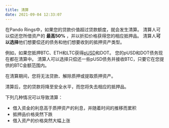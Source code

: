 ```yaml
---
title: 清算
date: 2021-09-04 12:33:07
---
```


在Pando Rings中，如果您的贷款价值超过贷款额度，就会发生清算。 清算人可以偿还您所借资产的 **最高50%** ，并以折扣价格获得您的相应抵押品。 清算人**可以选择**他们想要偿还的债务和他们想要收到的抵押资产类型。

例如，如果您抵押BTC、ETH和LTC获得[pUSD](./glossary)和DOT。 您的pUSD和DOT债务现在都在清算中。 清算人可以选择只偿还一些pUSD债务并接收BTC，只要它在您提供的BTC金额范围内。

在清算期间，您将无法贷款、解除质押或提取质押资产。

清算后，您的贷款将降至安全水平，而您将失去相应的抵押品。

下列几种情况可以导致清算：
- 借入资金的利息高于质押资产的利息，并随着时间的推移而累积
- 抵押品价格突然下跌
- 借入资产的价格突然大幅上涨
 